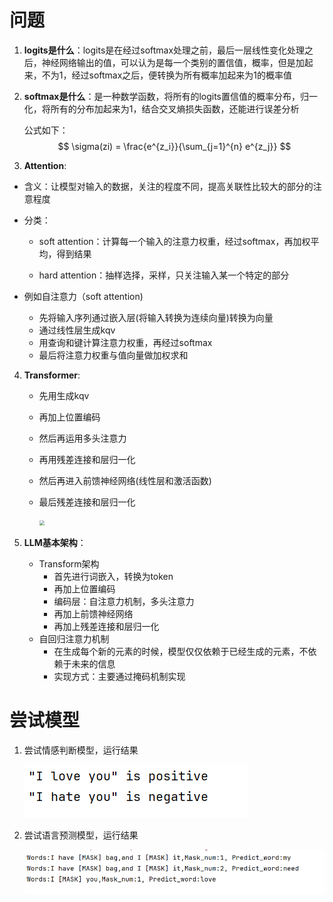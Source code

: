 # 问题

1. **logits是什么**：logits是在经过softmax处理之前，最后一层线性变化处理之后，神经网络输出的值，可以认为是每一个类别的置信值，概率，但是加起来，不为1，经过softmax之后，便转换为所有概率加起来为1的概率值

2. **softmax是什么**：是一种数学函数，将所有的logits置信值的概率分布，归一化，将所有的分布加起来为1，结合交叉熵损失函数，还能进行误差分析

   公式如下：
   $$
   \sigma(zi) = \frac{e^{z_i}}{\sum_{j=1}^{n} e^{z_j}}
   $$

3.  **Attention**:

   - 含义：让模型对输入的数据，关注的程度不同，提高关联性比较大的部分的注意程度

   - 分类：

     - soft attention：计算每一个输入的注意力权重，经过softmax，再加权平均，得到结果

     - hard attention：抽样选择，采样，只关注输入某一个特定的部分

   - 例如自注意力（soft attention)
     - 先将输入序列通过嵌入层(将输入转换为连续向量)转换为向量
     - 通过线性层生成kqv
     - 用查询和键计算注意力权重，再经过softmax
     - 最后将注意力权重与值向量做加权求和

4. **Transformer**:

   - 先用生成kqv

   - 再加上位置编码

   - 然后再运用多头注意力

   - 再用残差连接和层归一化

   - 然后再进入前馈神经网络(线性层和激活函数)

   - 最后残差连接和层归一化

     <img src="屏幕截图 2024-09-04 101645.png" style="zoom: 50%;" />

5. **LLM基本架构**：

   - Transform架构
     - 首先进行词嵌入，转换为token
     - 再加上位置编码
     - 编码层：自注意力机制，多头注意力
     - 再加上前馈神经网络
     - 再加上残差连接和层归一化
   - 自回归注意力机制
     - 在生成每个新的元素的时候，模型仅仅依赖于已经生成的元素，不依赖于未来的信息
     - 实现方式：主要通过掩码机制实现

# 尝试模型

1. 尝试情感判断模型，运行结果

   ![](图片\运行结果.png)

2. 尝试语言预测模型，运行结果

   ![](图片\PixPin_2024-10-02_14-51-24.png)